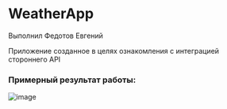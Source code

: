 # WeatherApp
Выполнил Федотов Евгений

Приложение созданное в целях ознакомления с интеграцией стороннего API

### Примерный результат работы:
![image](https://user-images.githubusercontent.com/36788803/218146231-e6d1c7aa-9a76-461e-8f4a-0ebc08da8701.png)
